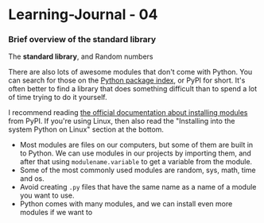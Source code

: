# Learning-Journal - 04 


### Brief overview of the standard library

The **standard library**, and Random numbers


There are also lots of awesome modules that don't come with Python.
You can search for those on the [Python package index](https://pypi.org/),
or PyPI for short. It's often better to find a library that does something
difficult than to spend a lot of time trying to do it yourself.

I recommend reading [the official documentation about installing
modules](https://docs.python.org/3/installing/) from PyPI. If you're using
Linux, then also read the "Installing into the system Python on Linux"
section at the bottom.

- Most modules are files on our computers, but some of them are built
    in to Python. We can use modules in our projects by importing them,
    and after that using `modulename.variable` to get a variable from
    the module.
- Some of the most commonly used modules are random, sys, math, time
    and os.
- Avoid creating `.py` files that have the same name as a name of a
    module you want to use.
- Python comes with many modules, and we can install even more modules
    if we want to


